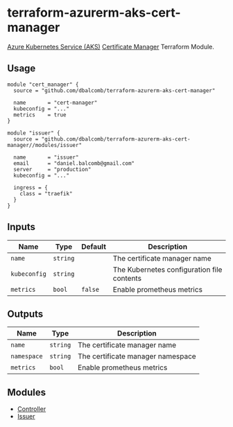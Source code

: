 # terraform-azurerm-aks-cert-manager

[Azure Kubernetes Service (AKS)](https://azure.microsoft.com/en-gb/services/kubernetes-service/)
[Certificate Manager](https://cert-manager.io) Terraform Module.

## Usage

```hcl
module "cert_manager" {
  source = "github.com/dbalcomb/terraform-azurerm-aks-cert-manager"

  name       = "cert-manager"
  kubeconfig = "..."
  metrics    = true
}

module "issuer" {
  source = "github.com/dbalcomb/terraform-azurerm-aks-cert-manager//modules/issuer"

  name       = "issuer"
  email      = "daniel.balcomb@gmail.com"
  server     = "production"
  kubeconfig = "..."

  ingress = {
    class = "traefik"
  }
}
```

## Inputs

| Name         | Type     | Default | Description                                |
| ------------ | -------- | ------- | ------------------------------------------ |
| `name`       | `string` |         | The certificate manager name               |
| `kubeconfig` | `string` |         | The Kubernetes configuration file contents |
| `metrics`    | `bool`   | `false` | Enable prometheus metrics                  |

## Outputs

| Name        | Type     | Description                       |
| ----------- | -------- | --------------------------------- |
| `name`      | `string` | The certificate manager name      |
| `namespace` | `string` | The certificate manager namespace |
| `metrics`   | `bool`   | Enable prometheus metrics         |

## Modules

- [Controller](modules/controller/README.md)
- [Issuer](modules/issuer/README.md)
